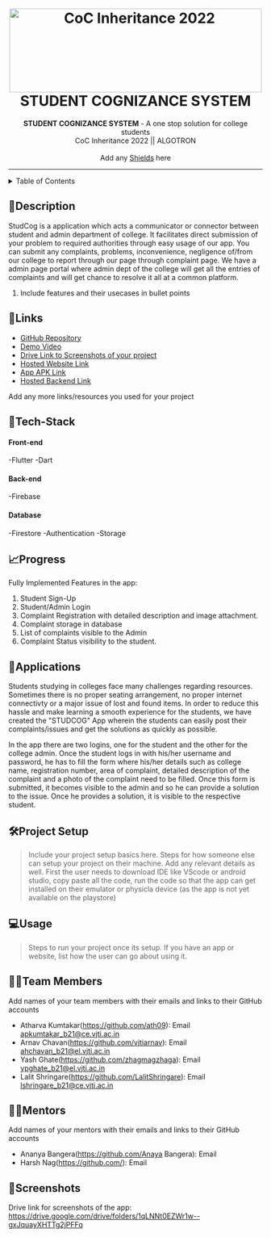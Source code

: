 <h1 align="center">
  <a href="https://github.com/CommunityOfCoders/Inheritance-2022">
    <img src="https://res.cloudinary.com/dn6vz8exv/image/upload/v1665664791/inh_zzefoy.jpg" alt="CoC Inheritance 2022" width="500" height="166">
  </a>
  <br>
  STUDENT COGNIZANCE SYSTEM
</h1>

<div align="center">
   <strong>STUDENT COGNIZANCE SYSTEM</strong> - A one stop solution for college students<br>
  CoC Inheritance 2022 || ALGOTRON <br> <br>
  Add any <a href="https://shields.io/">Shields</a> here
</div>
<hr>

<details>
<summary>Table of Contents</summary>

- [Description](#description)
- [Links](#links)
- [Tech Stack](#tech-stack)
- [Progress](#progress)
- [Future Scope](#future-scope)
- [Applications](#applications)
- [Project Setup](#project-setup)
- [Usage](#usage)
- [Team Members](#team-members)
- [Mentors](#mentors)
- [Screenshots](#screenshots)

</details>

## 📝Description
StudCog is a application which acts a communicator or connector between student and admin department of college. It facilitates direct submission of your problem to required authorities through easy usage of our app. You can submit any complaints, problems, inconvenience, negligence of/from our college to report through our page through complaint page. We have a admin page portal where admin dept of the college will get all the entries of complaints and will get chance to resolve it all at a common platform.
1. Include features and their usecases in bullet points

## 🔗Links

- [GitHub Repository](https://github.com/vjtiarnav/StudCog)
- [Demo Video](https://drive.google.com/drive/folders/1q6EPie0CjLcBOpckF6FbCS8QBit0uNEm)
- [Drive Link to Screenshots of your project](https://drive.google.com/drive/folders/1qLNNt0EZWr1w--gxJquayXHTTg2jPFFq)
- [Hosted Website Link]()
- [App APK Link]()
- [Hosted Backend Link]()

Add any more links/resources you used for your project

## 🤖Tech-Stack

#### Front-end
-Flutter
-Dart

#### Back-end
-Firebase 

#### Database
-Firestore 
-Authentication
-Storage

## 📈Progress

Fully Implemented Features in the app:

1. Student Sign-Up
2. Student/Admin Login
3. Complaint Registration with detailed description and image attachment.
4. Complaint storage in database 
5. List of complaints visible to the Admin
6. Complaint Status visibility to the student.

## 💸Applications

Students studying in colleges face many challenges regarding resources. Sometimes there is no proper seating arrangement, no proper internet connectivty or a major issue of lost and found items. In order to reduce this hassle and make learning a smooth experience for the students, we have created the "STUDCOG" App wherein the students can easily post their complaints/issues and get the solutions as quickly as possible.

In the app there are two logins, one for the student and the other for the college admin. Once the student logs in with his/her username and password, he has to fill the form where his/her details such as college name, registration number, area of complaint, detailed description of the complaint and a photo of the complaint need to be filled. Once this form is submitted, it becomes visible to the admin and so he can provide a solution to the issue. Once he provides a solution, it is visible to the respective student.

## 🛠Project Setup

>Include your project setup basics here. Steps for how someone else can setup your project on their machine. Add any relevant details as well.
>First the user needs to download IDE like VScode or android studio, copy paste all the code, run the code so that the app can get installed on their emulator or physicla device (as the app is not yet available on the playstore)
## 💻Usage

>Steps to run your project once its setup. If you have an app or website, list how the user can go about using it.

## 👨‍💻Team Members

Add names of your team members with their emails and links to their GitHub accounts

- Atharva Kumtakar(https://github.com/ath09): Email apkumtakar_b21@ce.vjti.ac.in
- Arnav Chavan(https://github.com/vjtiarnav): Email ahchavan_b21@el.vjti.ac.in
- Yash Ghate(https://github.com/zhagmagzhaga): Email ypghate_b21@el.vjti.ac.in
- Lalit Shringare(https://github.com/LalitShringare): Email lshringare_b21@ce.vjti.ac.in

## 👨‍🏫Mentors

Add names of your mentors with their emails and links to their GitHub accounts

- Ananya Bangera(https://github.com/Anaya Bangera): Email 
- Harsh Nag(https://github.com/): Email 

## 📱Screenshots
Drive link for screenshots of the app:
https://drive.google.com/drive/folders/1qLNNt0EZWr1w--gxJquayXHTTg2jPFFq
